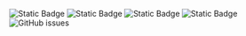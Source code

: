 ![Static Badge](https://img.shields.io/badge/blacklists-60-000000) ![Static Badge](https://img.shields.io/badge/blacklisted-2771659-cc0000) ![Static Badge](https://img.shields.io/badge/whitelisted-2242-00CC00) ![Static Badge](https://img.shields.io/badge/streaming_blacklist-28106-000000) ![GitHub issues](https://img.shields.io/github/issues/fabriziosalmi/blacklists)
